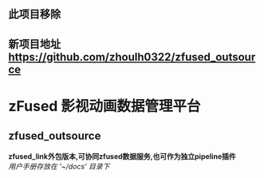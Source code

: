 ## 此项目移除
## 新项目地址 https://github.com/zhoulh0322/zfused_outsource

# zFused 影视动画数据管理平台

## zfused_outsource
**zfused_link外包版本,可协同zfused数据服务,也可作为独立pipeline插件**   
*用户手册存放在 '~/docs' 目录下*
